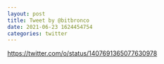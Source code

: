 ```yaml
--- 
layout: post 
title: Tweet by @bitbronco 
date: 2021-06-23 1624454754 
categories: twitter 
--- 
```

https://twitter.com/o/status/1407691365077630978